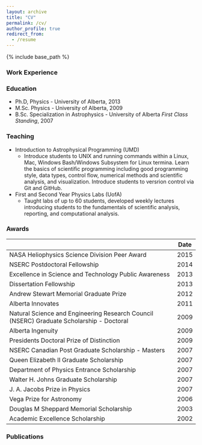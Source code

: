```yaml
---
layout: archive
title: "CV"
permalink: /cv/
author_profile: true
redirect_from:
  - /resume
---
```


{% include base_path %}

### Work Experience

### Education

- Ph.D, Physics - University of Alberta, 2013
- M.Sc. Physics - University of Alberta, 2009
- B.Sc. Specialization in Astrophysics - University of Alberta _First Class Standing_, 2007

### Teaching

- Introduction to Astrophysical Programming (UMD)
  - Introduce students to UNIX and running commands within a Linux, Mac, Windows Bash/Windows Subsystem for Linux termina. Learn the basics of scientific programming including good programming style, data types, control flow, numerical methods and scientific analysis, and visualization. Introduce students to versrion control via Git and GitHub.
- First and Second Year Physics Labs (UofA)
  - Taught labs of up to 60 students, developed weekly lectures introducing students to the fundamentals of scientific analysis, reporting, and computational analysis.

### Awards

|                         | Date |
|-------------------------|------|
| NASA Heliophysics Science Division Peer Award | 2015 |
| NSERC Postdoctoral Fellowship | 2014 |
| Excellence in Science and Technology Public Awareness | 2013 |
| Dissertation Fellowship | 2013 |
| Andrew Stewart Memorial Graduate Prize | 2012 |
| Alberta Innovates | 2011 |
| Natural Science and Engineering Research Council (NSERC) Graduate Scholarship - Doctoral | 2009 |
| Alberta Ingenuity | 2009 |
| Presidents Doctoral Prize of Distinction | 2009 |
| NSERC Canadian Post Graduate Scholarship - Masters | 2007 |
| Queen Elizabeth II Graduate Scholarship | 2007 |
| Department of Physics Entrance Scholarship | 2007 |
| Walter H. Johns Graduate Scholarship | 2007 |
| J. A. Jacobs Prize in Physics | 2007  |
| Vega Prize for Astronomy | 2006 |
| Douglas M Sheppard Memorial Scholarship | 2003 |
| Academic Excellence Scholarship | 2002 |

### Publications
